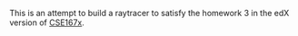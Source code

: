 This is an attempt to build a raytracer to satisfy the homework 3 in the edX version of [CSE167x](https://courses.edx.org/courses/course-v1:UCSanDiegoX+CSE167x+2T2018/information/).
